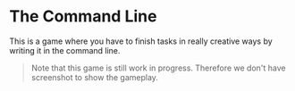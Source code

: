 # The Command Line

This is a game where you have to finish tasks in really creative ways by writing it in the command line.
> Note that this game is still work in progress. Therefore we don't have screenshot to show the gameplay.
